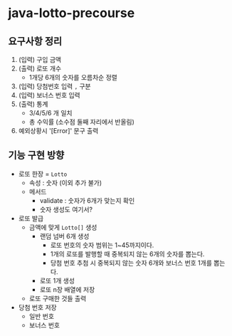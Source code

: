 # java-lotto-precourse

## 요구사항 정리

1. (입력) 구입 금액
2. (출력) 로또 개수
   - 1개당 6개의 숫자를 오름차순 정렬
3. (입력) 당첨번호 입력 `,` 구분
4. (입력) 보너스 번호 입력
5. (출력) 통계
   - 3/4/5/6 개 일치
   - 총 수익률 (소수점 둘째 자리에서 반올림)
6. 예외상황시 '[Error]' 문구 출력



## 기능 구현 방향

- 로또 한장 = `Lotto`
  - 속성 : 숫자 (이외 추가 불가)
  - 메서드
    - validate : 숫자가 6개가 맞는지 확인
    - 숫자 생성도 여기서?
- 로또 발급
  - 금액에 맞게 `Lotto[]` 생성
    - 랜덤 넘버 6개 생성
      - 로또 번호의 숫자 범위는 1~45까지이다.
      - 1개의 로또를 발행할 때 중복되지 않는 6개의 숫자를 뽑는다.
      - 당첨 번호 추첨 시 중복되지 않는 숫자 6개와 보너스 번호 1개를 뽑는다.
    - 로또 1개 생성
    - 로또 n장 배열에 저장
  - 로또 구매한 것들 출력
- 당첨 번호 저장
  - 일반 번호
  - 보너스 번호

